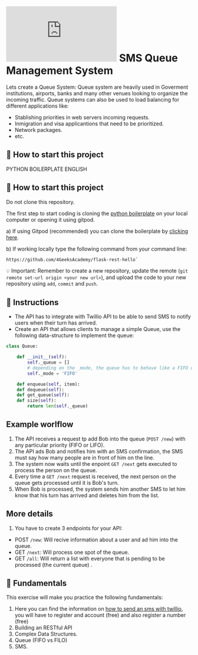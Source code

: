 # ![alt text](https://assets.breatheco.de/apis/img/images.php?blob&random&cat=icon&tags=breathecode,32) SMS Queue Management System

Lets create a Queue System: Queue system are heavily used in Goverment institutions, airports, banks and many other venues looking to organize the incoming traffic.
Queue systems can also be used to load balancing for different applications like:
- Stablishing priorities in web servers incoming requests.
- Inmigration and visa applicantions that need to be prioritized.
- Network packages.
- etc.

## 🌱  How to start this project

PYTHON BOILERPLATE ENGLISH

## 🌱  How to start this project

Do not clone this repository.

The first step to start coding is cloning the [python boilerplate](https://github.com/4GeeksAcademy/flask-rest-hello) on your local computer or opening it using gitpod.

a) If using Gitpod (recommended) you can clone the boilerplate by [clicking here](https://github.com/4GeeksAcademy/flask-rest-hello).

b) If working locally type the following command from your command line: 
```sh
https://github.com/4GeeksAcademy/flask-rest-hello`
```

💡 Important: Remember to create a new repository, update the remote (`git remote set-url origin <your new url>`), and upload the code to your new repository using `add`, `commit` and `push`.


## 📝 Instructions

- The API has to integrate with Twillio API to be able to send SMS to notify users when their turn has arrived.
- Create an API that allows clients to manage a simple Queue, use the following data-structure to implement the queue:

```py
class Queue:

    def __init__(self):
        self._queue = []
        # depending on the _mode, the queue has to behave like a FIFO or LIFO
        self._mode = 'FIFO'

    def enqueue(self, item):
    def dequeue(self):
    def get_queue(self):
    def size(self):
        return len(self._queue) 
```

## Example worlflow

1. The API receives a request tp add Bob into the queue (`POST /new`) with any particular priority (FIFO or LIFO).
2. The API ads Bob and notifies him with an SMS confirmation, the SMS must say how many people are in front of him on the line.
3. The system now waits until the enpoint `GET /next` gets executed to process the person on the queue.
4. Every time a `GET /next` request is received, the next person on the queue gets processed until it is Bob's turn.
5. When Bob is processed, the system sends him another SMS to let him know that his turn has arrived and deletes him from the list.

## More details

1. You have to create 3 endpoints for your API:

- POST `/new`: Will recive information about a user and ad him into the queue.  
- GET `/next`: Will process one spot of the queue.  
- GET `/all`: Will return a list with everyone that is pending to be processed (the current queue) . 

## 📖 Fundamentals

This exercise will make you practice the following fundamentals:

1. Here you can find the information on [how to send an sms with twillio](https://www.twilio.com/docs/sms/send-messages), you will have to register and account (free) and also register a number (free)
4. Building an RESTful API
5. Complex Data Structures.
6. Queue (FIFO vs FILO)
7. SMS.
